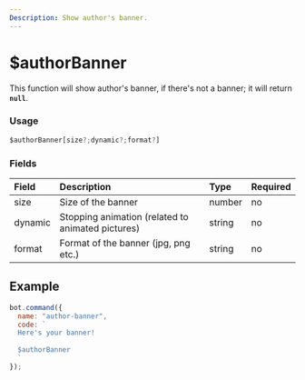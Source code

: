 ```yaml
---
Description: Show author's banner.
---
```


# $authorBanner

This function will show author's banner, if there's not a banner; it will return **`null`**.

### Usage 

```js
$authorBanner[size?;dynamic?;format?]
```
### Fields

| Field | Description | Type | Required |
| :--- | :--- | :--- | :--- |
| size | Size of the banner | number | no |
| dynamic | Stopping animation (related to animated pictures) | string | no |
| format | Format of the banner (jpg, png etc.) | string | no |

## Example

```javascript
bot.command({
  name: "author-banner",
  code: `
  Here's your banner!
  
  $authorBanner
  `
});
```
